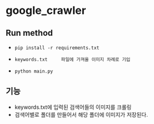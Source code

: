 # google_crawler


## Run method
*     pip install -r requirements.txt
*     keywords.txt     파일에 가져올 이미지 차례로 기입
*     python main.py
## 기능
* keywords.txt에 입력된 검색어들의 이미지를 크롤링
* 검색어별로 폴더를 만들어서 해당 폴더에 이미지가 저장된다.
